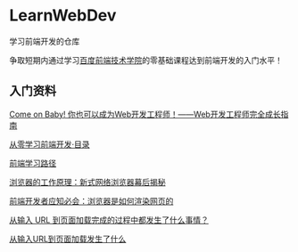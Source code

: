 # LearnWebDev
学习前端开发的仓库
 
争取短期内通过学习[百度前端技术学院](http://ife.baidu.com/)的零基础课程达到前端开发的入门水平！

## 入门资料
[Come on Baby! 你也可以成为Web开发工程师！——Web开发工程师完全成长指南](https://zhuanlan.zhihu.com/p/22978846)

[从零学习前端开发·目录](https://zhuanlan.zhihu.com/p/22099626)

[前端学习路径](https://zhuanlan.zhihu.com/p/21935921)

[浏览器的工作原理：新式网络浏览器幕后揭秘](https://www.html5rocks.com/zh/tutorials/internals/howbrowserswork/#Introduction)

[前端开发者应知必会：浏览器是如何渲染网页的](https://zhuanlan.zhihu.com/p/25554352?group_id=821150752658563072)

[从输入 URL 到页面加载完成的过程中都发生了什么事情？](http://fex.baidu.com/blog/2014/05/what-happen/)

[从输入URL到页面加载发生了什么](https://segmentfault.com/a/1190000006879700)


